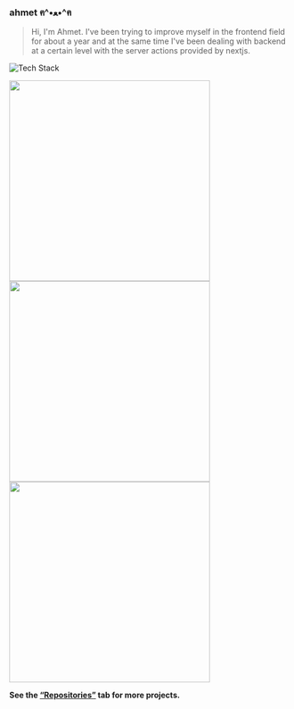 ### ahmet ฅ^•ﻌ•^ฅ

> Hi, I'm Ahmet. I've been trying to improve myself in the frontend field for about a year and at the same time I've been dealing with backend at a certain level with the server actions provided by nextjs.

![Tech Stack](https://skillicons.dev/icons?i=nextjs,react,tailwind,nodejs,express)

<p>
  <a href="https://tshirtmish.netlify.app/">
    <img src="https://iili.io/dwmVXOG.png" width="360"  />
  </a>
  <a href="https://trypearai.vercel.app/">
    <img src="https://iili.io/dwmkg72.png" width="360"  />
  </a>
  <a href="https://foodmish.vercel.app/?kategori=tumu">
    <img src="https://iili.io/dwm8TAB.png" width="360"  />
  </a>
</p>

**See the [“Repositories”](https://github.com/ahmeetmish?tab=repositories "“Repositories”") tab for more projects.**
